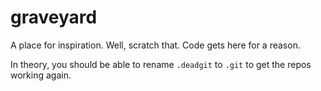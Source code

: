 graveyard
=========

A place for inspiration. Well, scratch that. Code gets here for a reason.

In theory, you should be able to rename `.deadgit` to `.git` to get the repos working again.
